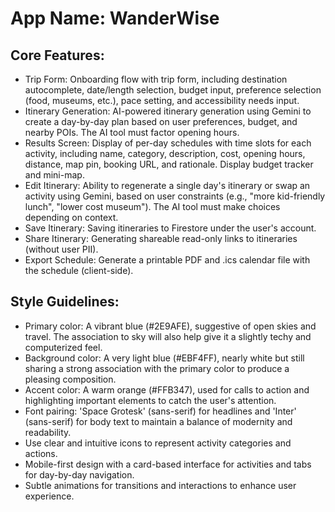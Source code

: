# **App Name**: WanderWise

## Core Features:

- Trip Form: Onboarding flow with trip form, including destination autocomplete, date/length selection, budget input, preference selection (food, museums, etc.), pace setting, and accessibility needs input.
- Itinerary Generation: AI-powered itinerary generation using Gemini to create a day-by-day plan based on user preferences, budget, and nearby POIs. The AI tool must factor opening hours.
- Results Screen: Display of per-day schedules with time slots for each activity, including name, category, description, cost, opening hours, distance, map pin, booking URL, and rationale. Display budget tracker and mini-map.
- Edit Itinerary: Ability to regenerate a single day's itinerary or swap an activity using Gemini, based on user constraints (e.g., "more kid-friendly lunch", "lower cost museum"). The AI tool must make choices depending on context.
- Save Itinerary: Saving itineraries to Firestore under the user's account.
- Share Itinerary: Generating shareable read-only links to itineraries (without user PII).
- Export Schedule: Generate a printable PDF and .ics calendar file with the schedule (client-side).

## Style Guidelines:

- Primary color: A vibrant blue (#2E9AFE), suggestive of open skies and travel. The association to sky will also help give it a slightly techy and computerized feel.
- Background color: A very light blue (#EBF4FF), nearly white but still sharing a strong association with the primary color to produce a pleasing composition.
- Accent color: A warm orange (#FFB347), used for calls to action and highlighting important elements to catch the user's attention.
- Font pairing: 'Space Grotesk' (sans-serif) for headlines and 'Inter' (sans-serif) for body text to maintain a balance of modernity and readability.
- Use clear and intuitive icons to represent activity categories and actions.
- Mobile-first design with a card-based interface for activities and tabs for day-by-day navigation.
- Subtle animations for transitions and interactions to enhance user experience.